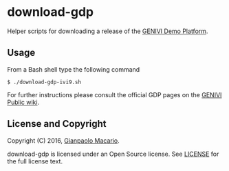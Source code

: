 download-gdp
============

Helper scripts for downloading a release of the [GENIVI Demo Platform](https://at.projects.genivi.org/wiki/x/aoCw).

Usage
-----

From a Bash shell type the following command

```
$ ./download-gdp-ivi9.sh
```

For further instructions please consult the official GDP pages on the [GENIVI Public wiki](https://at.projects.genivi.org/wiki/).

License and Copyright
---------------------

Copyright (C) 2016, [Gianpaolo Macario](https://gmacario.github.io).

download-gdp is licensed under an Open Source license.
See [LICENSE](https://github.com/gmacario/wtf-docs/blob/master/LICENSE) for the full
license text.

<!-- EOF -->
